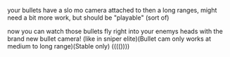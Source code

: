 your bullets have a slo mo camera attached to then a long ranges, might need a bit more work, but should be "playable" (sort of)






now you can watch those bullets fly right into your enemys heads with the brand new bullet camera! (like in sniper elite)(Bullet cam only works at medium to long range)(Stable only) (((())))